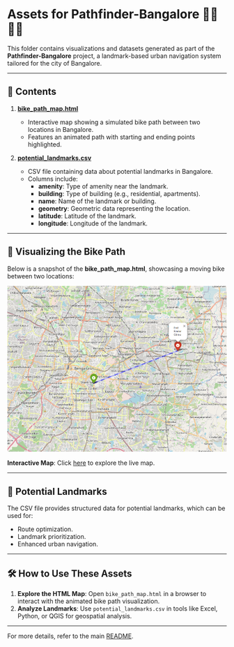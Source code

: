 # Assets for Pathfinder-Bangalore 🚶‍♂️🚴‍♂️

This folder contains visualizations and datasets generated as part of the **Pathfinder-Bangalore** project, a landmark-based urban navigation system tailored for the city of Bangalore.

---

## 📍 **Contents**
1. **[bike_path_map.html](https://github.com/SSusantAchary/Machine-Learning-for-Geospatial/blob/main/Navigation/Pathfinder-Bangalore/assets/bike_path_map.html)**  
   - Interactive map showing a simulated bike path between two locations in Bangalore.  
   - Features an animated path with starting and ending points highlighted.

2. **[potential_landmarks.csv](https://github.com/SSusantAchary/Machine-Learning-for-Geospatial/blob/main/Navigation/Pathfinder-Bangalore/assets/potential_landmarks.csv)**  
   - CSV file containing data about potential landmarks in Bangalore.  
   - Columns include:
     - **amenity**: Type of amenity near the landmark.
     - **building**: Type of building (e.g., residential, apartments).
     - **name**: Name of the landmark or building.
     - **geometry**: Geometric data representing the location.
     - **latitude**: Latitude of the landmark.
     - **longitude**: Longitude of the landmark.

---

## 🚴 **Visualizing the Bike Path**
Below is a snapshot of the **bike_path_map.html**, showcasing a moving bike between two locations:

![Bike Path Visualisation](https://github.com/SSusantAchary/Machine-Learning-for-Geospatial/blob/main/Navigation/Pathfinder-Bangalore/assets/bike_path_preview.png)

**Interactive Map**: Click [here](https://github.com/SSusantAchary/Machine-Learning-for-Geospatial/blob/main/Navigation/Pathfinder-Bangalore/assets/bike_path_map.html) to explore the live map.

---

## 📄 **Potential Landmarks**
The CSV file provides structured data for potential landmarks, which can be used for:
- Route optimization.
- Landmark prioritization.
- Enhanced urban navigation.

---

## 🛠️ **How to Use These Assets**
1. **Explore the HTML Map**: Open `bike_path_map.html` in a browser to interact with the animated bike path visualization.
2. **Analyze Landmarks**: Use `potential_landmarks.csv` in tools like Excel, Python, or QGIS for geospatial analysis.

---

For more details, refer to the main [README](https://github.com/SSusantAchary/Machine-Learning-for-Geospatial/blob/main/Navigation/Pathfinder-Bangalore/README.md).
